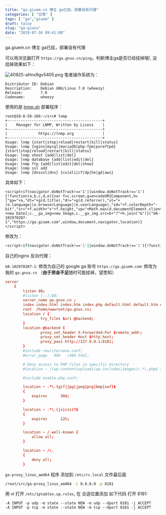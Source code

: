 ```yaml
---
title: "ga.giuem.cn 博主 ga已挂，部署自有代理"
categories: [ "日常" ]
tags: [ "ga","giuem" ]
draft: false
slug: "ga-giunu"
date: "2019-07-16 09:41:00"
---
```


ga.giuem.cn 博主 ga已挂，部署自有代理

可以用浏览器打开 `https://ga.gnux.cn/ping`，判断博主ga是否已经挂掉哦!, 没挂掉效果如下：

![40925-afmx9gv5405.png](https://imgs.gnux.cn/usr/uploads/2019/07/2758136002.png)
笔者操作系统为： 
```
Distributor ID: Debian
Description:    Debian GNU/Linux 7.0 (wheezy)
Release:        7.0
Codename:       wheezy
```


<!--more-->


使用的是 [lnmp.sh](https://lnmp.org/) 部署程序：
```
root@10-8-58-166:~/src# lnmp
+-------------------------------------------+
|    Manager for LNMP, Written by Licess    |
+-------------------------------------------+
|              https://lnmp.org             |
+-------------------------------------------+
Usage: lnmp {start|stop|reload|restart|kill|status}
Usage: lnmp {nginx|mysql|mariadb|php-fpm|pureftpd} {start|stop|reload|restart|kill|status}
Usage: lnmp vhost {add|list|del}
Usage: lnmp database {add|list|edit|del}
Usage: lnmp ftp {add|list|edit|del|show}
Usage: lnmp ssl add
Usage: lnmp {dnsssl|dns} {cx|ali|cf|dp|he|gd|aws}
```

具体如下：

```
<script>if(navigator.doNotTrack!=='1'||window.doNotTrack!=='1'){!function(a,b,c,d,e){var f=c.screen,g=encodeURIComponent,h=["ga="+a,"dt="+g(d.title),"dr="+g(d.referrer),"ul="+(e.language||e.browserLanguage||e.userLanguage),"sd="+f.colorDepth+"-bit","sr="+f.width+"x"+f.height,"vp="+Math.max(d.documentElement.clientWidth,c.innerWidth||0)+"x"+Math.max(d.documentElement.clientHeight,c.innerHeight||0),"z="+ +new Date];c.__ga_img=new Image,c.__ga_img.src=b+"?"+h.join("&")}("UA-102970207-1","https://ga.giuem.com",window,document,navigator,location)}</script>
```
修改为：
```bash
<script>if(navigator.doNotTrack!=='1'||window.doNotTrack!=='1'){!function(a,b,c,d,e){var f=c.screen,g=encodeURIComponent,h=["ga="+a,"dt="+g(d.title),"dr="+g(d.referrer),"ul="+(e.language||e.browserLanguage||e.userLanguage),"sd="+f.colorDepth+"-bit","sr="+f.width+"x"+f.height,"vp="+Math.max(d.documentElement.clientWidth,c.innerWidth||0)+"x"+Math.max(d.documentElement.clientHeight,c.innerHeight||0),"z="+ +new Date];c.__ga_img=new Image,c.__ga_img.src=b+"?"+h.join("&")}("UA-102970207-1","https://ga.gnux.cn",window,document,navigator,location)}</script>
```
自己的nginx 反向代理：


<!--more-->


`UA-102970207-1`: 修改为自己的 google ga 账号
`https://ga.giuem.com`:  修改为我的 `ga.gnux.cn` （**由于资金不足**随时可能挂掉，望悉知）
```conf
server
    {
        listen 80;
        #listen [::]:80;
        server_name ga.gnux.cn ;
        index index.html index.htm index.php default.html default.htm default.php;
        root  /home/wwwroot/ga.gnux.cn;
        location / {
                try_files $uri @backend;
        }
        location @backend {
                proxy_set_header X-Forwarded-For $remote_addr;
                proxy_set_header Host $http_host;
                proxy_pass http://127.0.0.1:8181;
        }
        #include rewrite/none.conf;
        #error_page   404   /404.html;

        # Deny access to PHP files in specific directory
        #location ~ /(wp-content|uploads|wp-includes|images)/.*\.php$ { deny all; }

        #include enable-php.conf;

        location ~ .*\.(gif|jpg|jpeg|png|bmp|swf)$
        {
            expires      30d;
        }

        location ~ .*\.(js|css)?$
        {
            expires      12h;
        }

        location ~ /.well-known {
            allow all;
        }

        location ~ /\.
        {
            deny all;
        }

```

`ga-proxy_linux_amd64` 程序 添加到 `/etc/rc.local` 文件最后面

```bash
/root/src/ga-proxy_linux_amd64 -i 0.0.0.0 -p 8181
```

用 vi 打开 `/etc/iptables.up.rules`, 在 合适位置添加 如下代码 打开 8181:
```
-A INPUT -p udp -m state --state NEW -m udp --dport 8181 -j ACCEPT
-A INPUT -p tcp -m state --state NEW -m tcp --dport 8181 -j ACCEPT
```
